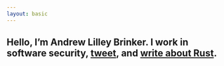 ```yaml
---
layout: basic
---
```


<h2 class="Content-title">Hello, I&rsquo;m&nbsp;<span class="Name"><span class="FirstName">Andrew</span>&nbsp;<span class="LastName">Lilley&nbsp;Brinker</span>.</span> I&nbsp;work in software security, <a href="https://twitter.com/alilleybrinker">tweet</a>, and <a href="https://www.possiblerust.com">write about Rust</a>.</h2>

